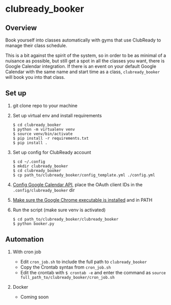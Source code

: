 # clubready_booker

## Overview

Book yourself into classes automatically with gyms that use ClubReady to manage
their class schedule.

This is a bit against the spirit of the system, so in order to be as minimal of 
a nuisance as possible, but still get a spot in all the classes you want, there 
is Google Calendar integration. If there is an event on your default Google 
Calendar with the same name and start time as a class, `clubready_booker` will 
book you into that class. 

## Set up

1. git clone repo to your machine

2. Set up virtual env and install requirements
    ```commandline
    $ cd clubready_booker
    $ python -m virtualenv venv
    $ source venv/bin/activate
    $ pip install -r requirements.txt 
    $ pip install .
    ```

3. Set up config for ClubReady account
    ```commandline
    $ cd ~/.config
    $ mkdir clubready_booker
    $ cd clubready_booker
    $ cp path_to/clubready_booker/config_template.yml ./config.yml
    ```
4. [Config Google Calendar API](https://developers.google.com/calendar/api/quickstart/python), 
    place the OAuth client IDs in the `.config/clubready_booker` dir

5. [Make sure the Google Chrome executable is installed](https://support.google.com/chrome/a/answer/9025903?hl=en&ref_topic=9025817) and in PATH

6. Run the script (make sure venv is activated)
    ```commandline
    $ cd path_to/clubready_booker/clubready_booker
    $ python booker.py
   ```

## Automation

1. With cron job
    
    * Edit `cron_job.sh` to include the full path to `clubready_booker`
    * Copy the Crontab syntax from `cron_job.sh`
    * Edit the crontab with `$ crontab -e` and enter the command as `source full_path_to/clubready_booker/cron_job.sh`

2. Docker
   
    * Coming soon
